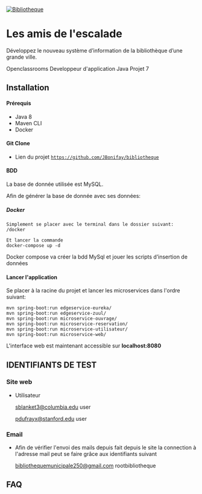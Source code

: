 <a href="https://openclassrooms.com/fr/projects/124/assignment"><img src="https://wiki.froce.fr/images/8/83/Banni%C3%A8re_Lucas_Lhardi.png" title="lesamisdelescalade" alt="Bibliotheque"></a>

# Les amis de l'escalade
Développez le nouveau système d’information de la bibliothèque d’une grande ville.

Openclassrooms Developpeur d'application Java Projet 7

## Installation
#### Prérequis
- Java 8
- Maven CLI
- Docker

#### Git Clone

- Lien du projet [`https://github.com/JBonifay/bibliotheque`](https://github.com/JBonifay/bibliotheque)

#### BDD
La base de donnée utilisée est MySQL.

Afin de générer la base de donnée avec ses données:

##### Docker 
```docker
Simplement se placer avec le terminal dans le dossier suivant:
/docker

Et lancer la commande
docker-compose up -d
``` 
Docker compose va créer la bdd MySql et jouer les scripts d’insertion de données

#### Lancer l'application
Se placer à la racine du projet et lancer les microservices dans l'ordre suivant:
```text
mvn spring-boot:run edgeservice-eureka/
mvn spring-boot:run edgeservice-zuul/
mvn spring-boot:run microservice-ouvrage/
mvn spring-boot:run microservice-reservation/
mvn spring-boot:run microservice-utilisateur/
mvn spring-boot:run microservice-web/
```

L'interface web est maintenant accessible sur **localhost:8080**

## IDENTIFIANTS DE TEST
### Site web

- Utilisateur


    sblanket3@columbia.edu
    user
    
    pdufrayx@stanford.edu
    user

### Email

- Afin de vérifier l'envoi des mails depuis fait depuis le site la connection à l'adresse mail peut se faire grâce aux
 identifiants suivant
 
    
    bibliothequemunicipale250@gmail.com
    rootbibliotheque

## FAQ
          